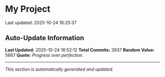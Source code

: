 # My Project


Last updated: 2025-10-24 16:25:37








































































































































































































































































































































































































































































































































































































































































































































































































































































































































































































































































































































































































































































































































































































































































































































































































































































































































































































































































































































































































































































































































































































































































































































































































































































































































































































































































































































































































































































































































































































































































































































































































































































































































































































































































































































































































































































































































































































































































































































































































































































































































































































































































































































































































































































































## Auto-Update Information

**Last Updated:** 2025-10-24 16:52:12
**Total Commits:** 3937
**Random Value:** 5667
**Quote:** _Progress over perfection._

---
_This section is automatically generated and updated._